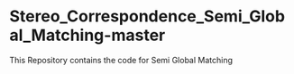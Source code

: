 # Stereo_Correspondence_Semi_Global_Matching-master
This Repository contains the code for Semi Global Matching
